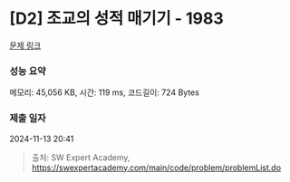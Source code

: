 # [D2] 조교의 성적 매기기 - 1983 

[문제 링크](https://swexpertacademy.com/main/code/problem/problemDetail.do?contestProbId=AV5PwGK6AcIDFAUq) 

### 성능 요약

메모리: 45,056 KB, 시간: 119 ms, 코드길이: 724 Bytes

### 제출 일자

2024-11-13 20:41



> 출처: SW Expert Academy, https://swexpertacademy.com/main/code/problem/problemList.do